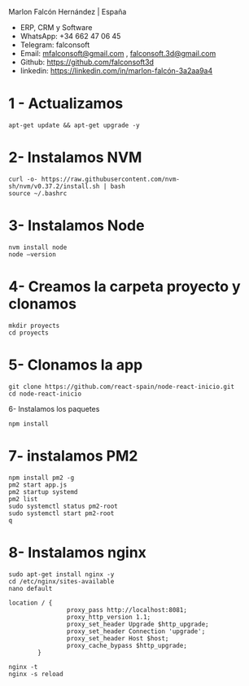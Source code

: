 Marlon Falcón Hernández | España
- ERP, CRM y Software
- WhatsApp: +34 662 47 06 45
- Telegram: falconsoft
- Email: mfalconsoft@gmail.com , falconsoft.3d@gmail.com
- Github: https://github.com/falconsoft3d
- linkedin: https://linkedin.com/in/marlon-falcón-3a2aa9a4


# 1 - Actualizamos
```
apt-get update && apt-get upgrade -y
```

# 2- Instalamos  NVM
```
curl -o- https://raw.githubusercontent.com/nvm-sh/nvm/v0.37.2/install.sh | bash
source ~/.bashrc
```

# 3- Instalamos Node
```
nvm install node
node —version
```

# 4- Creamos la carpeta proyecto y clonamos
```
mkdir proyects
cd proyects
```

# 5- Clonamos la app
```
git clone https://github.com/react-spain/node-react-inicio.git
cd node-react-inicio
```

6- Instalamos los paquetes
```
npm install
```

# 7- instalamos PM2 
```
npm install pm2 -g
pm2 start app.js
pm2 startup systemd
pm2 list
sudo systemctl status pm2-root
sudo systemctl start pm2-root
q
```

# 8- Instalamos nginx
```
sudo apt-get install nginx -y
cd /etc/nginx/sites-available
nano default
```

```
location / {
                proxy_pass http://localhost:8081;
                proxy_http_version 1.1;
                proxy_set_header Upgrade $http_upgrade;
                proxy_set_header Connection 'upgrade';
                proxy_set_header Host $host;
                proxy_cache_bypass $http_upgrade;
        }
```
```
nginx -t
nginx -s reload
```

